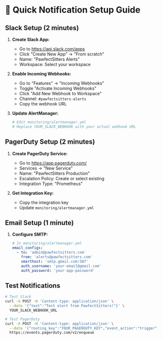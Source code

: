# 🔔 Quick Notification Setup Guide

## Slack Setup (2 minutes)

1. **Create Slack App:**
   - Go to https://api.slack.com/apps
   - Click "Create New App" → "From scratch"
   - Name: "PawfectSitters Alerts"
   - Workspace: Select your workspace

2. **Enable Incoming Webhooks:**
   - Go to "Features" → "Incoming Webhooks"
   - Toggle "Activate Incoming Webhooks"
   - Click "Add New Webhook to Workspace"
   - Channel: `#pawfectsitters-alerts`
   - Copy the webhook URL

3. **Update AlertManager:**
   ```bash
   # Edit monitoring/alertmanager.yml
   # Replace YOUR_SLACK_WEBHOOK with your actual webhook URL
   ```

## PagerDuty Setup (2 minutes)

1. **Create PagerDuty Service:**
   - Go to https://app.pagerduty.com/
   - Services → "New Service"
   - Name: "PawfectSitters Production"
   - Escalation Policy: Create or select existing
   - Integration Type: "Prometheus"

2. **Get Integration Key:**
   - Copy the integration key
   - Update `monitoring/alertmanager.yml`

## Email Setup (1 minute)

1. **Configure SMTP:**
   ```yaml
   # In monitoring/alertmanager.yml
   email_configs:
     - to: 'admin@pawfectsitters.com'
       from: 'alerts@pawfectsitters.com'
       smarthost: 'smtp.gmail.com:587'
       auth_username: 'your-email@gmail.com'
       auth_password: 'your-app-password'
   ```

## Test Notifications

```bash
# Test Slack
curl -X POST -H 'Content-type: application/json' \
  --data '{"text":"Test alert from PawfectSitters!"}' \
  YOUR_SLACK_WEBHOOK_URL

# Test PagerDuty
curl -X POST -H 'Content-type: application/json' \
  --data '{"routing_key":"YOUR_PAGERDUTY_KEY","event_action":"trigger","payload":{"summary":"Test alert","severity":"warning"}}' \
  https://events.pagerduty.com/v2/enqueue
```
